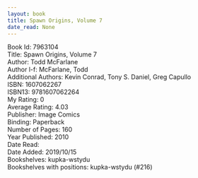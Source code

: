 ```yaml
---
layout: book
title: Spawn Origins, Volume 7
date_read: None
---
```


Book Id: 7963104<br />
Title: Spawn Origins, Volume 7<br />
Author: Todd McFarlane<br />
Author l-f: McFarlane, Todd<br />
Additional Authors: Kevin Conrad, Tony S. Daniel, Greg Capullo<br />
ISBN: 1607062267<br />
ISBN13: 9781607062264<br />
My Rating: 0<br />
Average Rating: 4.03<br />
Publisher: Image Comics<br />
Binding: Paperback<br />
Number of Pages: 160<br />
Year Published: 2010<br />
Date Read: <br />
Date Added: 2019/10/15<br />
Bookshelves: kupka-wstydu<br />
Bookshelves with positions: kupka-wstydu (#216)<br />

